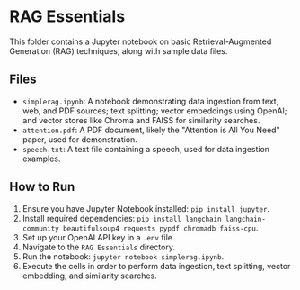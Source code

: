 # RAG Essentials

This folder contains a Jupyter notebook on basic Retrieval-Augmented Generation (RAG) techniques, along with sample data files.

## Files

- `simplerag.ipynb`: A notebook demonstrating data ingestion from text, web, and PDF sources; text splitting; vector embeddings using OpenAI; and vector stores like Chroma and FAISS for similarity searches.
- `attention.pdf`: A PDF document, likely the "Attention is All You Need" paper, used for demonstration.
- `speech.txt`: A text file containing a speech, used for data ingestion examples.

## How to Run

1. Ensure you have Jupyter Notebook installed: `pip install jupyter`.
2. Install required dependencies: `pip install langchain langchain-community beautifulsoup4 requests pypdf chromadb faiss-cpu`.
3. Set up your OpenAI API key in a `.env` file.
4. Navigate to the `RAG Essentials` directory.
5. Run the notebook: `jupyter notebook simplerag.ipynb`.
6. Execute the cells in order to perform data ingestion, text splitting, vector embedding, and similarity searches.
